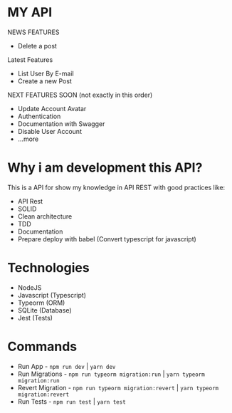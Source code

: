 # MY API

NEWS FEATURES

* Delete a post

Latest Features

* List User By E-mail
* Create a new Post

NEXT FEATURES SOON (not exactly in this order)

* Update Account Avatar
* Authentication
* Documentation with Swagger
* Disable User Account
* ...more

# Why i am development this API?

This is a API for show my knowledge in API REST with good practices like:

* API Rest
* SOLID
* Clean architecture
* TDD
* Documentation
* Prepare deploy with babel (Convert typescript for javascript)

# Technologies

* NodeJS
* Javascript (Typescript)
* Typeorm (ORM)
* SQLite (Database)
* Jest (Tests)

# Commands

* Run App - `npm run dev` | `yarn dev`
* Run Migrations - `npm run typeorm migration:run` | `yarn typeorm migration:run`
* Revert Migration - `npm run typeorm migration:revert` | `yarn typeorm migration:revert`
* Run Tests - `npm run test` | `yarn test`